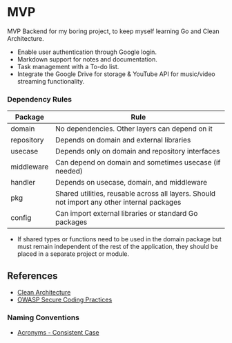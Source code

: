 # MVP

MVP Backend for my boring project, to keep myself learning Go and Clean Architecture.

- Enable user authentication through Google login.
- Markdown support for notes and documentation.
- Task management with a To-do list.
- Integrate the Google Drive for storage & YouTube API for music/video streaming functionality.

### Dependency Rules

| Package    | Rule                                                                                        |
|------------|---------------------------------------------------------------------------------------------|
| domain     | No dependencies. Other layers can depend on it                                              |
| repository | Depends on domain and external libraries                                                    |
| usecase    | Depends only on domain and repository interfaces                                            |
| middleware | Can depend on domain and sometimes usecase (if needed)                                      |
| handler    | Depends on usecase, domain, and middleware                                                  |
| pkg        | Shared utilities, reusable across all layers. Should not import any other internal packages |
| config     | Can import external libraries or standard Go packages                                       |

- If shared types or functions need to be used in the domain package but must remain independent of the rest of the application, they should be placed in a separate project or module.

## References

- [Clean Architecture](https://medium.com/@rayato159/how-to-implement-clean-architecture-in-golang-en-f50d66378ebf)
- [OWASP Secure Coding Practices](https://owasp.org/www-project-secure-coding-practices-quick-reference-guide/)

### Naming Conventions

- [Acronyms - Consistent Case](https://go.dev/wiki/CodeReviewComments#initialisms)